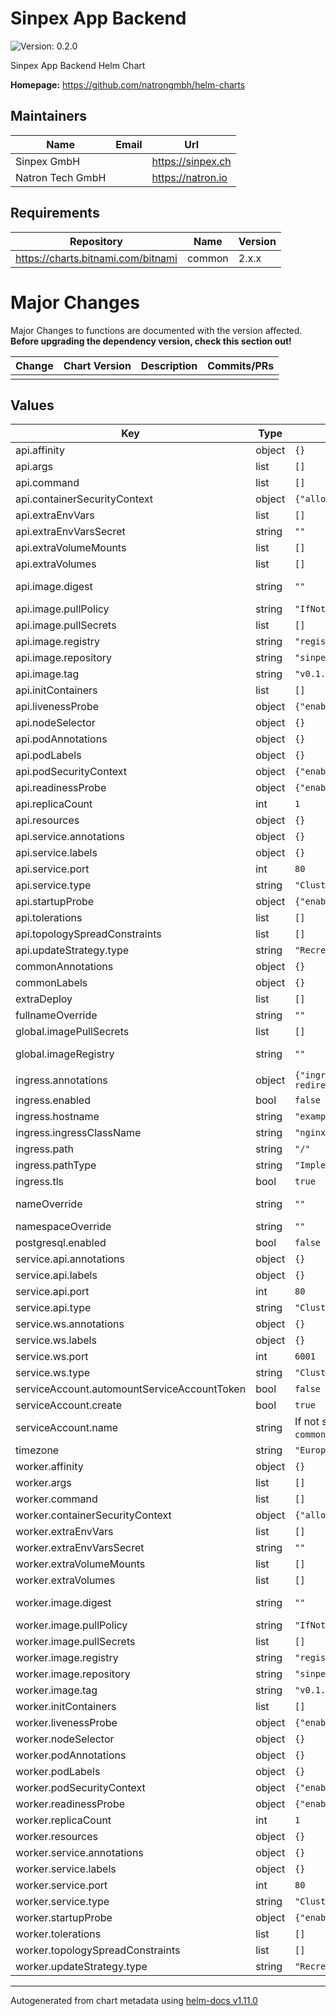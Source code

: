 # Sinpex App Backend

![Version: 0.2.0](https://img.shields.io/badge/Version-0.2.0-informational?style=flat-square)

Sinpex App Backend Helm Chart

**Homepage:** <https://github.com/natrongmbh/helm-charts>

## Maintainers

| Name | Email | Url |
| ---- | ------ | --- |
| Sinpex GmbH |  | <https://sinpex.ch> |
| Natron Tech GmbH |  | <https://natron.io> |

## Requirements

| Repository | Name | Version |
|------------|------|---------|
| https://charts.bitnami.com/bitnami | common | 2.x.x |

# Major Changes

Major Changes to functions are documented with the version affected. **Before upgrading the dependency version, check this section out!**

| **Change** | **Chart Version** | **Description** | **Commits/PRs** |
| :----------- | :---------------- | :--------------------- | :-------------- |
|||||

## Values

| Key | Type | Default | Description |
|-----|------|---------|-------------|
| api.affinity | object | `{}` | Affinity for pod assignment |
| api.args | list | `[]` | Override default container args for Api container |
| api.command | list | `[]` | Override default container command for Api container |
| api.containerSecurityContext | object | `{"allowPrivilegeEscalation":false,"enabled":true}` | Api containers' Security Context |
| api.extraEnvVars | list | `[]` | Extra environment variables to be set on Api container |
| api.extraEnvVarsSecret | string | `""` | Secret with extra environment variables for Api contianer |
| api.extraVolumeMounts | list | `[]` | Array to add extra mount for the Api container |
| api.extraVolumes | list | `[]` | Array to add extra volumes |
| api.image.digest | string | `""` | image digest in the way sha256:aa... for Api container (will override the tag) |
| api.image.pullPolicy | string | `"IfNotPresent"` | Sinpex App-Backend API image pull policy |
| api.image.pullSecrets | list | `[]` | Sinpex App-Backend API image pull secret |
| api.image.registry | string | `"registry.gitlab.com"` | Image registry for Api container |
| api.image.repository | string | `"sinpex-cloud/clients/arcplace/app-backend"` | Sinpex App-Backend API image repository |
| api.image.tag | string | `"v0.1.33"` | Sinpex App-Backend API image tag |
| api.initContainers | list | `[]` | Extra init containers |
| api.livenessProbe | object | `{"enabled":false}` | LivenessProbe for Api container |
| api.nodeSelector | object | `{}` | Node labels for pod assignment |
| api.podAnnotations | object | `{}` | Annotations for Sinpex App-Backend API pods |
| api.podLabels | object | `{}` | Additional labels for Sinpex App-Backend API pods |
| api.podSecurityContext | object | `{"enabled":false}` | Sinpex App-Backend API pods' Security Context |
| api.readinessProbe | object | `{"enabled":false}` | ReadinessProbe for Api container |
| api.replicaCount | int | `1` | Number of Sinpex App-Backend API replicas to deploy |
| api.resources | object | `{}` | Api containers' resource requests and limits |
| api.service.annotations | object | `{}` | set the annotations for the api service |
| api.service.labels | object | `{}` | set the labels for the api service |
| api.service.port | int | `80` | set the port for the api service |
| api.service.type | string | `"ClusterIP"` | set the type for the api service |
| api.startupProbe | object | `{"enabled":false}` | StartupProbe for Api container |
| api.tolerations | list | `[]` | Tolerations for pod assignment |
| api.topologySpreadConstraints | list | `[]` | Topology Spread Constraints for pod assignment |
| api.updateStrategy.type | string | `"Recreate"` | Deployment strategy type |
| commonAnnotations | object | `{}` | Add annotations to all the deployed resources |
| commonLabels | object | `{}` | Add labels to all the deployed resources |
| extraDeploy | list | `[]` | Extra objects to deploy (value evaluated as a template) |
| fullnameOverride | string | `""` | String to fully override .fullname template |
| global.imagePullSecrets | list | `[]` | Global Docker registry secret names as an array |
| global.imageRegistry | string | `""` | Global Docker image registry, override the image parameters ref: https://github.com/bitnami/charts/tree/master/bitnami/common#images |
| ingress.annotations | object | `{"ingress.kubernetes.io/force-ssl-redirect":"true"}` | Additional annotations for the Ingress resource |
| ingress.enabled | bool | `false` | Enable ingress creation |
| ingress.hostname | string | `"example.com"` | Default host for the ingress resource |
| ingress.ingressClassName | string | `"nginx"` |  |
| ingress.path | string | `"/"` | Ingress path |
| ingress.pathType | string | `"ImplementationSpecific"` | Ingress path type |
| ingress.tls | bool | `true` | Create TLS Secret, named "domain-tls" |
| nameOverride | string | `""` | String to partially override .fullname template (will maintain the release name) |
| namespaceOverride | string | `""` | String to fully override common.names.namespace |
| postgresql.enabled | bool | `false` |  |
| service.api.annotations | object | `{}` | set the annotations for the Api service |
| service.api.labels | object | `{}` | set the labels for the Api service |
| service.api.port | int | `80` | set the port for the Api service |
| service.api.type | string | `"ClusterIP"` | set the type for the Api service |
| service.ws.annotations | object | `{}` | set the annotations for the Websocket service |
| service.ws.labels | object | `{}` | set the labels for the Websocket service |
| service.ws.port | int | `6001` | set the port for the Websocket service |
| service.ws.type | string | `"ClusterIP"` | set the type for the Websocket service |
| serviceAccount.automountServiceAccountToken | bool | `false` | Auto-mount the service account token in the pod |
| serviceAccount.create | bool | `true` | Enable creation of ServiceAccount for sinpex-app-backend pod |
| serviceAccount.name | string | If not set, name is generated using the `common.names.fullname` template | The name of the ServiceAccount to use |
| timezone | string | `"Europe/Zurich"` | timezone to set as environment variable 'TZ' in each pod |
| worker.affinity | object | `{}` | Affinity for pod assignment |
| worker.args | list | `[]` | Override default container args for Worker container |
| worker.command | list | `[]` | Override default container command for Worker container |
| worker.containerSecurityContext | object | `{"allowPrivilegeEscalation":false,"enabled":true}` | Worker containers' Security Context |
| worker.extraEnvVars | list | `[]` | Extra environment variables to be set on Worker container |
| worker.extraEnvVarsSecret | string | `""` | Secret with extra environment variables for Worker contianer |
| worker.extraVolumeMounts | list | `[]` | Array to add extra mount for the Worker container |
| worker.extraVolumes | list | `[]` | Array to add extra volumes |
| worker.image.digest | string | `""` | image digest in the way sha256:aa... for Worker container (will override the tag) |
| worker.image.pullPolicy | string | `"IfNotPresent"` | Sinpex App-Backend Worker image pull policy |
| worker.image.pullSecrets | list | `[]` | Sinpex App-Backend Worker image pull secret |
| worker.image.registry | string | `"registry.gitlab.com"` | Image registry for Worker container |
| worker.image.repository | string | `"sinpex-cloud/clients/arcplace/app-backend"` | Sinpex App-Backend Worker image repository |
| worker.image.tag | string | `"v0.1.33"` | Sinpex App-Backend Worker image tag |
| worker.initContainers | list | `[]` | Extra init containers |
| worker.livenessProbe | object | `{"enabled":false}` | LivenessProbe for Worker container |
| worker.nodeSelector | object | `{}` | Node labels for pod assignment |
| worker.podAnnotations | object | `{}` | Annotations for Sinpex App-Backend Worker pods |
| worker.podLabels | object | `{}` | Additional labels for Sinpex App-Backend Worker pods |
| worker.podSecurityContext | object | `{"enabled":false}` | Sinpex App-Backend Worker pods' Security Context |
| worker.readinessProbe | object | `{"enabled":false}` | ReadinessProbe for Worker container |
| worker.replicaCount | int | `1` | Number of Sinpex App-Backend Worker replicas to deploy |
| worker.resources | object | `{}` | Worker containers' resource requests and limits |
| worker.service.annotations | object | `{}` | set the annotations for the Worker service |
| worker.service.labels | object | `{}` | set the labels for the Worker service |
| worker.service.port | int | `80` | set the port for the Worker service |
| worker.service.type | string | `"ClusterIP"` | set the type for the Worker service |
| worker.startupProbe | object | `{"enabled":false}` | StartupProbe for Worker container |
| worker.tolerations | list | `[]` | Tolerations for pod assignment |
| worker.topologySpreadConstraints | list | `[]` | Topology Spread Constraints for pod assignment |
| worker.updateStrategy.type | string | `"Recreate"` | Deployment strategy type |

----------------------------------------------
Autogenerated from chart metadata using [helm-docs v1.11.0](https://github.com/norwoodj/helm-docs/releases/v1.11.0)
